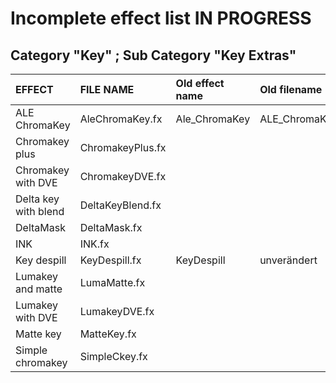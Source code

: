 ﻿# Incomplete effect list IN PROGRESS


## Category "Key" ; Sub Category "Key Extras"

|EFFECT               |FILE NAME        |Old effect name |Old filename     |
|:------------------- |:--------------- |:-------------- |:--------------- |
|ALE ChromaKey        |AleChromaKey.fx  |Ale_ChromaKey   |ALE_ChromaKey.fx |
|Chromakey plus       |ChromakeyPlus.fx |                |                 |
|Chromakey with DVE   |ChromakeyDVE.fx  |                |                 |
|Delta key with blend |DeltaKeyBlend.fx |                |                 |
|DeltaMask            |DeltaMask.fx     |                |                 |
|INK                  |INK.fx           |                |                 |
|Key despill          |KeyDespill.fx    |KeyDespill      |unverändert      |
|Lumakey and matte    |LumaMatte.fx     |                |                 |
|Lumakey with DVE     |LumakeyDVE.fx    |                |                 |
|Matte key            |MatteKey.fx      |                |                 |
|Simple chromakey     |SimpleCkey.fx    |                |                 |









